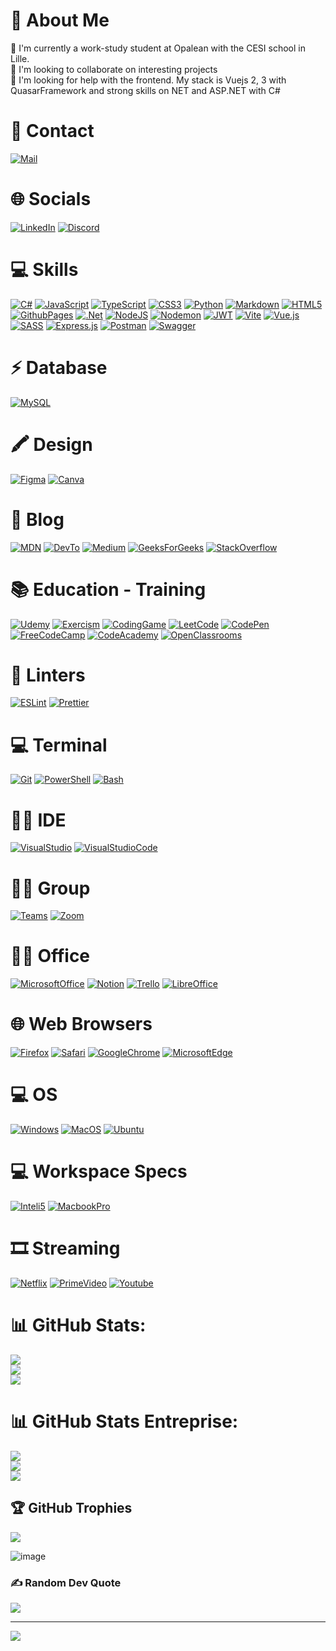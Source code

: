 # 💫 About Me
🔭 I'm currently a work-study student at Opalean with the CESI school in Lille.<br>👯 I'm looking to collaborate on interesting projects<br>🤝 I'm looking for help with the frontend. My stack is Vuejs 2, 3 with QuasarFramework and strong skills on NET and ASP.NET with C#<br>

# 📱 Contact
[![Mail](https://img.shields.io/badge/Mail-angeldaniel.pastorrojas%40gmail.com-red)](mailto:angeldaniel.pastorrojas@gmail.com?subject=First-Contact)

# 🌐 Socials
[![LinkedIn](https://img.shields.io/badge/LinkedIn-0077B5?style=for-the-badge&logo=linkedin&logoColor=white)](https://www.linkedin.com/in/angel-daniel-pastor-rojas/)
[![Discord](https://img.shields.io/badge/Discord-7289DA?style=for-the-badge&logo=discord&logoColor=white)](https://discord.gg/jNrrpYPt)

# 💻 Skills
[![C#](https://img.shields.io/badge/c%23-%23239120.svg?style=for-the-badge&logo=csharp&logoColor=white)](https://learn.microsoft.com/fr-fr/dotnet/csharp/)
[![JavaScript](https://img.shields.io/badge/javascript-%23323330.svg?style=for-the-badge&logo=javascript&logoColor=%23F7DF1E)](https://developer.mozilla.org/fr/docs/Web/JavaScript)
[![TypeScript](https://img.shields.io/badge/TypeScript-007ACC?style=for-the-badge&logo=typescript&logoColor=white)](https://www.typescriptlang.org/)
[![CSS3](https://img.shields.io/badge/css3-%231572B6.svg?style=for-the-badge&logo=css3&logoColor=white)](https://developer.mozilla.org/fr/docs/Web/CSS)
[![Python](https://img.shields.io/badge/python-3670A0?style=for-the-badge&logo=python&logoColor=ffdd54)](https://www.python.org/)
[![Markdown](https://img.shields.io/badge/markdown-%23000000.svg?style=for-the-badge&logo=markdown&logoColor=white)](https://www.markdownguide.org/)
[![HTML5](https://img.shields.io/badge/html5-%23E34F26.svg?style=for-the-badge&logo=html5&logoColor=white)](https://developer.mozilla.org/fr/docs/Web/HTML)
[![GithubPages](https://img.shields.io/badge/github%20pages-121013?style=for-the-badge&logo=github&logoColor=white)](https://pages.github.com/)
[![.Net](https://img.shields.io/badge/.NET-5C2D91?style=for-the-badge&logo=.net&logoColor=white)](https://learn.microsoft.com/fr-fr/dotnet/)
[![NodeJS](https://img.shields.io/badge/node.js-6DA55F?style=for-the-badge&logo=node.js&logoColor=white)](https://nodejs.org/fr)
[![Nodemon](https://img.shields.io/badge/NODEMON-%23323330.svg?style=for-the-badge&logo=nodemon&logoColor=%BBDEAD)](https://nodemon.io/)
[![JWT](https://img.shields.io/badge/JWT-black?style=for-the-badge&logo=JSON%20web%20tokens)](https://jwt.io/)
[![Vite](https://img.shields.io/badge/vite-%23646CFF.svg?style=for-the-badge&logo=vite&logoColor=white)](https://vitejs.dev/)
[![Vue.js](https://img.shields.io/badge/vue.js-%2335495e.svg?style=for-the-badge&logo=vuedotjs&logoColor=%234FC08D)](https://vuejs.org/)
[![SASS](https://img.shields.io/badge/SASS-hotpink.svg?style=for-the-badge&logo=SASS&logoColor=white)](https://sass-lang.com/)
[![Express.js](https://img.shields.io/badge/express.js-%23404d59.svg?style=for-the-badge&logo=express&logoColor=%2361DAFB)](https://expressjs.com/fr/)
[![Postman](https://img.shields.io/badge/Postman-FF6C37?style=for-the-badge&logo=postman&logoColor=white)](https://www.postman.com)
[![Swagger](https://img.shields.io/badge/-Swagger-%23Clojure?style=for-the-badge&logo=swagger&logoColor=white)](https://swagger.io/)

# ⚡ Database 
[![MySQL](https://img.shields.io/badge/mysql-4479A1.svg?style=for-the-badge&logo=mysql&logoColor=white)](https://www.mysql.com/fr/)

# 🖍 Design 
[![Figma](https://img.shields.io/badge/figma-%23F24E1E.svg?style=for-the-badge&logo=figma&logoColor=white)](https://www.figma.com/fr-fr/)
[![Canva](https://img.shields.io/badge/Canva-%2300C4CC.svg?style=for-the-badge&logo=Canva&logoColor=white)](https://www.canva.com/fr_fr/)

# 📝 Blog 
[![MDN](https://img.shields.io/badge/MDN_Web_Docs-black?style=for-the-badge&logo=mdnwebdocs&logoColor=white)](https://developer.mozilla.org/fr/)
[![DevTo](https://img.shields.io/badge/dev.to-0A0A0A?style=for-the-badge&logo=devdotto&logoColor=white)](https://dev.to/)
[![Medium](https://img.shields.io/badge/Medium-12100E?style=for-the-badge&logo=medium&logoColor=white)](https://medium.com/)
[![GeeksForGeeks](https://img.shields.io/badge/GeeksforGeeks-298D46?style=for-the-badge&logo=geeksforgeeks&logoColor=white)](https://www.geeksforgeeks.org/)
[![StackOverflow](https://aleen42.github.io/badges/src/stackoverflow.svg)](https://stackoverflow.com/)

# 📚 Education - Training
[![Udemy](https://img.shields.io/badge/Udemy-EC5252?style=for-the-badge&logo=Udemy&logoColor=white)](https://www.udemy.com/)
[![Exercism](https://img.shields.io/badge/Exercism-009CAB?style=for-the-badge&logo=exercism&logoColor=white)](https://exercism.org/)
[![CodingGame](https://img.shields.io/badge/CodinGame-F2BB13?style=for-the-badge&logo=codingame&logoColor=white)](https://www.codingame.com/)
[![LeetCode](https://img.shields.io/badge/-LeetCode-FFA116?style=for-the-badge&logo=LeetCode&logoColor=black)](https://leetcode.com/explore/)
[![CodePen](https://img.shields.io/badge/Codepen-000000?style=for-the-badge&logo=codepen&logoColor=white)](https://codepen.io/)
[![FreeCodeCamp](https://img.shields.io/badge/freecodecamp-27273D?style=for-the-badge&logo=freecodecamp&logoColor=white)](https://www.freecodecamp.org/)
[![CodeAcademy](https://img.shields.io/badge/Codecademy-FFF0E5?style=for-the-badge&logo=codecademy&logoColor=303347)](https://www.codecademy.com/)
[![OpenClassrooms](https://img.shields.io/badge/OpenClassrooms-5C2D91?style=for-the-badge&logo=OpenClassrooms&logoColor=white)](https://openclassrooms.com/fr/)

# 🧐 Linters
[![ESLint](https://img.shields.io/badge/ESLint-4B3263?style=for-the-badge&logo=eslint&logoColor=white)](https://eslint.org/)
[![Prettier](https://img.shields.io/badge/prettier-1A2C34?style=for-the-badge&logo=prettier&logoColor=F7BA3E)](https://prettier.io/)

# 💻 Terminal 
[![Git](https://img.shields.io/badge/git-%23F05033.svg?style=for-the-badge&logo=git&logoColor=white)](https://git-scm.com/)
[![PowerShell](https://img.shields.io/badge/powershell-5391FE?style=for-the-badge&logo=powershell&logoColor=white)](https://learn.microsoft.com/fr-fr/powershell/scripting/overview?view=powershell-7.4)
[![Bash](https://img.shields.io/badge/Bash-4D4D4D?style=for-the-badge&logo=windows%20terminal&logoColor=white)](https://doc.ubuntu-fr.org/shell)

# 👩‍💻 IDE
[![VisualStudio](https://img.shields.io/badge/Visual_Studio-5C2D91?style=for-the-badge&logo=visual%20studio&logoColor=white)](https://visualstudio.microsoft.com/fr/)
[![VisualStudioCode](https://img.shields.io/badge/Visual_Studio_Code-0078D4?style=for-the-badge&logo=visual%20studio%20code&logoColor=white)](https://code.visualstudio.com/)

# 🤜🤛 Group
[![Teams](https://img.shields.io/badge/Microsoft_Teams-6264A7?style=for-the-badge&logo=microsoft-teams&logoColor=white)](https://teams.microsoft.com/)
[![Zoom](https://img.shields.io/badge/Zoom-2D8CFF?style=for-the-badge&logo=zoom&logoColor=white)](https://zoom.us/fr/)

# 👨‍💻 Office 
[![MicrosoftOffice](https://img.shields.io/badge/Microsoft_Office-D83B01?style=for-the-badge&logo=microsoft-office&logoColor=white)](https://www.microsoft.com/fr-fr/microsoft-365/microsoft-office)
[![Notion](https://img.shields.io/badge/Notion-000000?style=for-the-badge&logo=notion&logoColor=white)](https://www.notion.so/)
[![Trello](https://img.shields.io/badge/Trello-%23026AA7.svg?style=for-the-badge&logo=Trello&logoColor=white)](https://trello.com/)
[![LibreOffice](https://img.shields.io/badge/LibreOffice-18A303?style=for-the-badge&logo=LibreOffice&logoColor=white)](https://fr.libreoffice.org/)

# 🌐 Web Browsers
[![Firefox](https://img.shields.io/badge/Firefox_Browser-FF7139?style=for-the-badge&logo=Firefox-Browser&logoColor=white)](https://www.mozilla.org/fr/firefox/new/)
[![Safari](https://img.shields.io/badge/Safari-FF1B2D?style=for-the-badge&logo=Safari&logoColor=white)](https://www.apple.com/fr/safari/)
[![GoogleChrome](https://img.shields.io/badge/Google_chrome-4285F4?style=for-the-badge&logo=Google-chrome&logoColor=white)](https://www.google.com/intl/fr_fr/chrome/)
[![MicrosoftEdge](https://img.shields.io/badge/Microsoft_Edge-0078D7?style=for-the-badge&logo=Microsoft-edge&logoColor=white)](https://www.microsoft.com/fr-fr/edge?form=MA13FJ)

# 💻 OS 
[![Windows](https://img.shields.io/badge/Windows-0078D6?style=for-the-badge&logo=windows&logoColor=white)](https://www.microsoft.com/fr-fr/windows)
[![MacOS](https://img.shields.io/badge/mac%20os-000000?style=for-the-badge&logo=apple&logoColor=white)](https://www.apple.com/fr/macos/sonoma/)
[![Ubuntu](https://img.shields.io/badge/Ubuntu-E95420?style=for-the-badge&logo=ubuntu&logoColor=white)](https://www.ubuntu-fr.org/)

# 💻 Workspace Specs
[![Inteli5](https://img.shields.io/badge/Intel-Core_i5_11th-0071C5?style=for-the-badge&logo=intel&logoColor=white)](https://www.intel.fr/content/www/fr/fr/products/sku/208658/intel-core-i51135g7-processor-8m-cache-up-to-4-20-ghz/specifications.html)
[![MacbookPro](https://img.shields.io/badge/Apple-MacBook_Pro_M2-999999?style=for-the-badge&logo=apple&logoColor=white)](https://www.apple.com/fr/macbook-pro/compare/?modelList=MacBookPro-13-M2,MacBook-Pro-14-M2)

# 🎞 Streaming
[![Netflix](https://img.shields.io/badge/Netflix-E50914?style=for-the-badge&logo=netflix&logoColor=white)](https://www.netflix.com/fr/)
[![PrimeVideo](https://img.shields.io/badge/Amazon%20Prime-00A8E1?style=for-the-badge&logo=netflix&logoColor=white)](https://www.primevideo.com/)
[![Youtube](https://img.shields.io/badge/YouTube-FF0000?style=for-the-badge&logo=youtube&logoColor=white)](https://www.youtube.com/)

# 📊 GitHub Stats:
![](https://github-readme-stats.vercel.app/api?username=AngelPASTORROJAS&theme=dark&hide_border=true&include_all_commits=true&count_private=true)<br/>
![](https://github-readme-streak-stats.herokuapp.com/?user=AngelPASTORROJAS&theme=dark&hide_border=true)<br/>
![](https://github-readme-stats.vercel.app/api/top-langs/?username=AngelPASTORROJAS&theme=dark&hide_border=true&include_all_commits=true&count_private=true&layout=compact)


# 📊 GitHub Stats Entreprise:
![](https://github-readme-stats.vercel.app/api?username=Angel-Daniel-PASTOR-ROJAS&theme=dark&hide_border=true&include_all_commits=true&count_private=true)<br/>
![](https://github-readme-streak-stats.herokuapp.com/?user=Angel-Daniel-PASTOR-ROJAS&theme=dark&hide_border=true)<br/>
![](https://github-readme-stats.vercel.app/api/top-langs/?username=Angel-Daniel-PASTOR-ROJAS&theme=dark&hide_border=true&include_all_commits=true&count_private=true&layout=compact)

## 🏆 GitHub Trophies
![](https://github-profile-trophy.vercel.app/?username=AngelPASTORROJAS&theme=onedark&no-frame=false&no-bg=true&margin-w=4)

![image](https://www.codewars.com/users/AngelPASTORROJAS/badges/large)

### ✍️ Random Dev Quote
![](https://quotes-github-readme.vercel.app/api?type=horizontal&theme=radical)

---
[![](https://visitcount.itsvg.in/api?id=AngelPASTORROJAS&icon=0&color=1)](https://visitcount.itsvg.in)

<!-- Proudly created with GPRM ( https://gprm.itsvg.in ) -->
